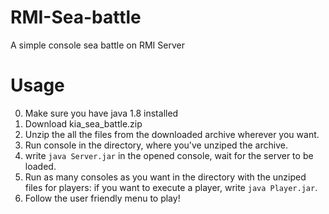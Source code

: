 # RMI-Sea-battle
A simple console sea battle on RMI Server

# Usage
0. Make sure you have java 1.8 installed
1. Download kia_sea_battle.zip
2. Unzip the all the files from the downloaded archive wherever you want.
3. Run console in the directory, where you've unziped the archive.
4. write ```java Server.jar``` in the opened console, wait for the server to be loaded.
5. Run as many consoles as you want in the directory with the unziped files for players: if you want to execute a player, write ```java Player.jar```.
6. Follow the user friendly menu to play!
